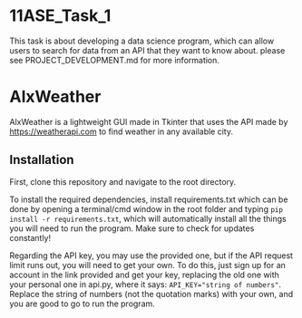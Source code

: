 # 11ASE_Task_1
This task is about developing a data science program, which can allow users to search for data from an API that they want to know about. please see PROJECT_DEVELOPMENT.md for more information.

# AlxWeather
AlxWeather is a lightweight GUI made in Tkinter that uses the API made by https://weatherapi.com to find weather in any available city.

## Installation
First, clone this repository and navigate to the root directory.

To install the required dependencies, install requirements.txt which can be done by opening a terminal/cmd window in the root folder and typing ``pip install -r requirements.txt``, which will automatically install all the things you will need to run the program. Make sure to check for updates constantly!

Regarding the API key, you may use the provided one, but if the API request limit runs out, you will need to get your own. To do this, just sign up for an account in the link provided and get your key, replacing the old one with your personal one in api.py, where it says: ``API_KEY="string of numbers"``. Replace the string of numbers (not the quotation marks) with your own, and you are good to go to run the program.